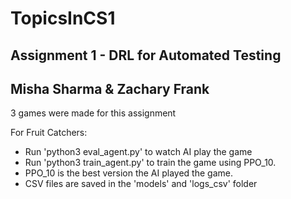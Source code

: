 # TopicsInCS1

## Assignment 1 - DRL for Automated Testing 
Misha Sharma & Zachary Frank 
--- 
3 games were made for this assignment

For Fruit Catchers:
- Run 'python3 eval_agent.py' to watch AI play the game
- Run 'python3 train_agent.py' to train the game using PPO_10.
- PPO_10 is the best version the AI played the game.
- CSV files are saved in the 'models' and 'logs_csv' folder
